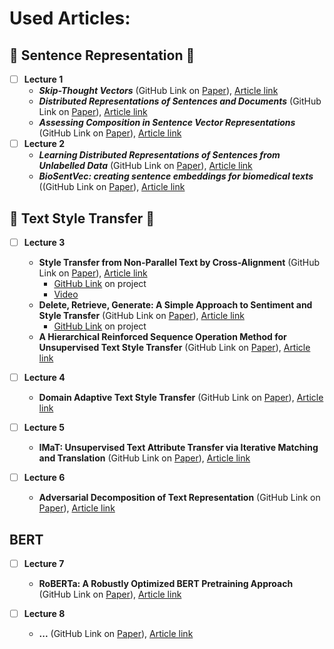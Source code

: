 # Used Articles:

## 🔹 Sentence Representation 🔹

- [ ] **Lecture 1**
    - **_Skip-Thought Vectors_** (GitHub Link on [Paper](https://github.com/ElizaLo/NLP/blob/master/University%20Course%20of%20NLP/Articles/5950-skip-thought-vectors.pdf)), [Article link](https://papers.nips.cc/paper/5950-skip-thought-vectors.pdf)
    - **_Distributed Representations of Sentences and Documents_** (GitHub Link on [Paper](https://github.com/ElizaLo/NLP/blob/master/University%20Course%20of%20NLP/Articles/1405.4053v2.pdf)), [Article link](https://arxiv.org/pdf/1405.4053v2.pdf)
    - **_Assessing Composition in Sentence Vector Representations_** (GitHub Link on [Paper](https://github.com/ElizaLo/NLP/blob/master/University%20Course%20of%20NLP/Articles/C18-1152.pdf)), [Article link](https://aclweb.org/anthology/C18-1152)
- [ ] **Lecture 2**
    - **_Learning Distributed Representations of Sentences from Unlabelled Data_** (GitHub Link on [Paper](https://github.com/ElizaLo/NLP/blob/master/University%20Course%20of%20NLP/Articles/N16-1162.pdf)), [Article link](https://www.aclweb.org/anthology/N16-1162)
    - **_BioSentVec: creating sentence embeddings for biomedical texts_** ((GitHub Link on [Paper](https://github.com/ElizaLo/NLP/blob/master/University%20Course%20of%20NLP/Articles/1810.09302-2.pdf)), [Article link](https://arxiv.org/pdf/1810.09302.pdf)

## 🔺 Text Style Transfer 🔺

- [ ] **Lecture 3**
    - **Style Transfer from Non-Parallel Text by Cross-Alignment** (GitHub Link on [Paper](https://github.com/ElizaLo/NLP/blob/master/University%20Course%20of%20NLP/Articles/7259-style-transfer-from-non-parallel-text-by-cross-alignment.pdf)), [Article link](https://papers.nips.cc/paper/7259-style-transfer-from-non-parallel-text-by-cross-alignment.pdf)
        - [GitHub Link](https://github.com/shentianxiao/language-style-transfer) on project
        - [Video](https://www.youtube.com/watch?v=OyjXG44j-gs)
    - **Delete, Retrieve, Generate: A Simple Approach to Sentiment and Style Transfer** (GitHub Link on [Paper](https://github.com/ElizaLo/NLP/blob/master/University%20Course%20of%20NLP/Articles/1804.06437.pdf)), [Article link](https://arxiv.org/pdf/1804.06437.pdf)
        - [GitHub Link](https://github.com/lijuncen/Sentiment-and-Style-Transfer) on project
    - **A Hierarchical Reinforced Sequence Operation Method for Unsupervised Text Style Transfer** (GitHub Link on [Paper](https://github.com/ElizaLo/NLP/blob/master/University%20Course%20of%20NLP/Articles/P19-1482.pdf)), [Article link](https://www.aclweb.org/anthology/P19-1482)

- [ ] **Lecture 4**
    - **Domain Adaptive Text Style Transfer** (GitHub Link on [Paper](https://github.com/ElizaLo/NLP/blob/master/University%20Course%20of%20NLP/Articles/1908.09395.pdf)), [Article link](https://arxiv.org/pdf/1908.09395.pdf)
    
- [ ] **Lecture 5**
    - **IMaT: Unsupervised Text Attribute Transfer via Iterative Matching and Translation** (GitHub Link on [Paper](https://github.com/ElizaLo/NLP/blob/master/University%20Course%20of%20NLP/Articles/1901.11333.pdf)), [Article link](https://arxiv.org/pdf/1901.11333.pdf)

- [ ] **Lecture 6**
    - **Adversarial Decomposition of Text Representation** (GitHub Link on [Paper](https://github.com/ElizaLo/NLP/blob/master/University%20Course%20of%20NLP/Articles/1808.09042.pdf)), [Article link](https://arxiv.org/pdf/1808.09042.pdf)

## BERT

- [ ] **Lecture 7**
    - **RoBERTa: A Robustly Optimized BERT Pretraining Approach** (GitHub Link on [Paper](https://github.com/ElizaLo/NLP/blob/master/University%20Course%20of%20NLP/Articles/1907.11692.pdf)), [Article link](https://arxiv.org/pdf/1907.11692.pdf)
    
- [ ] **Lecture 8**
    - **...** (GitHub Link on [Paper]( )), [Article link]( )
